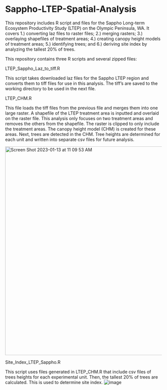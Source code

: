 # Sappho-LTEP-Spatial-Analysis

This repository includes R script and files for the Sappho Long-term Ecosystem Productivity Study (LTEP) on the Olympic Peninsula, WA. It covers 1.) converting laz files to raster files; 2.) merging rasters; 3.) overlaying shapefiles of treatment areas; 4.) creating canopy height models of treatment areas; 5.) identifying trees; and 6.) deriving site index by analyzing the tallest 20% of trees. 

This repository contains three R scripts and several zipped files: 

LTEP_Sappho_Laz_to_tiff.R

This script takes downloaded laz files for the Sappho LTEP region and converts them to tiff files for use in this analysis. The tiff’s are saved to the working directory to be used in the next file. 

LTEP_CHM.R

This file loads the tiff files from the previous file and merges them into one large raster. A shapefile of the LTEP treatment area is inputted and overlaid on the raster file. This analysis only focuses on two treatment areas and removes the others from the shapefile. The raster is clipped to only include the treatment areas. The canopy height model (CHM) is created for these areas. Next, trees are detected in the CHM. Tree heights are determined for each unit and written into separate csv files for future analysis. 


<img width="673" alt="Screen Shot 2023-01-13 at 11 09 53 AM" src="https://user-images.githubusercontent.com/121460266/212399888-d61f5a8e-1b6a-4f22-a396-2e745c2204d2.png">


Site_Index_LTEP_Sappho.R

This script uses files generated in LTEP_CHM.R that include csv files of trees heights for each experimental unit. Then, the tallest 20% of trees are calculated. This is used to determine site index. 
![image](https://user-images.githubusercontent.com/121460266/212399844-468475ee-813a-4065-847c-1716ff62d836.png)

